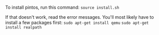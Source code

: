 To install pintos, run this command: `source install.sh`

If that doesn't work, read the error messages.
You'll most likely have to install a few packages first:
`sudo apt-get install qemu`
`sudo apt-get install realpath`
